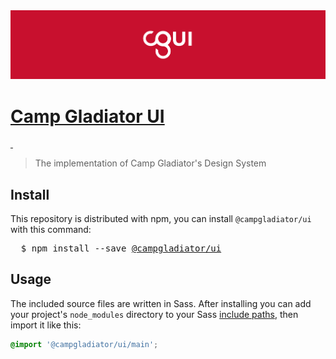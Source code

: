 <img src="header.png">
<br>

#  [Camp Gladiator UI](https://github.com/CampGladiator/ui)
<p>
  <a aria-label="npm package" href="https://www.npmjs.com/package/@campgladiator/ui">
    <img alt="" src="https://img.shields.io/npm/v/@campgladiator/ui.svg">
  </a>
  <a aria-label="last commit" href="https://github.com/primer/css/commits/master">
    <img alt="" src="https://img.shields.io/github/last-commit/CampGladiator/cgui.svg">
  </a>
</p>

> The implementation of Camp Gladiator's Design System

## Install

This repository is distributed with npm, you can install `@campgladiator/ui` with this command:

<pre>
  $ npm install --save <a href="https://www.npmjs.com/package/@campgladiator/ui">@campgladiator/ui</a>
</pre>

## Usage

The included source files are written in Sass. After installing you can add your project's `node_modules` directory to your Sass [include paths](https://github.com/sass/node-sass#includepaths), then import it like this:

```scss
@import '@campgladiator/ui/main';
```
